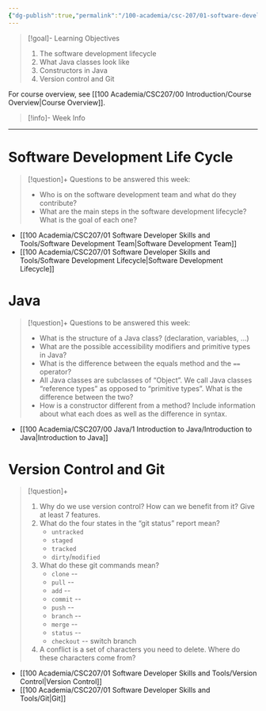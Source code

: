 ```yaml
---
{"dg-publish":true,"permalink":"/100-academia/csc-207/01-software-developer-skills-and-tools/week-1-a-tour-of-software-design-version-control/","tags":["#lecture","#note","university"],"created":"2024-09-03T12:59:52.000-04:00","updated":"2024-10-09T01:36:18.075-04:00"}
---
```



> [!goal]- Learning Objectives
>
> 1. The software development lifecycle
> 2. What Java classes look like
> 3. Constructors in Java
> 4. Version control and Git

For course overview, see [[100 Academia/CSC207/00 Introduction/Course Overview\|Course Overview]].

> [!info]- Week Info
> 

---

# Software Development Life Cycle

> [!question]+ Questions to be answered this week:
>
> -   Who is on the software development team and what do they contribute?
> -   What are the main steps in the software development lifecycle? What is the goal of each one?

-   [[100 Academia/CSC207/01 Software Developer Skills and Tools/Software Development Team\|Software Development Team]]
-   [[100 Academia/CSC207/01 Software Developer Skills and Tools/Software Development Lifecycle\|Software Development Lifecycle]]

# Java

> [!question]+ Questions to be answered this week:
>
> -   What is the structure of a Java class? (declaration, variables, …)
> -   What are the possible accessibility modifiers and primitive types in Java?
> -   What is the difference between the equals method and the `==` operator?
> -   All Java classes are subclasses of “Object”. We call Java classes “reference types” as opposed to “primitive types”. What is the difference between the two?
> -   How is a constructor different from a method? Include information about what each does as well as the difference in syntax.

-   [[100 Academia/CSC207/00 Java/1 Introduction to Java/Introduction to Java\|Introduction to Java]]

# Version Control and Git

> [!question]+
>
> 1. Why do we use version control? How can we benefit from it? Give at least 7 features.
> 2. What do the four states in the “git status” report mean?
>     - `untracked`
>     - `staged`
>     - `tracked`
>     - `dirty`/`modified`
> 3. What do these git commands mean?
>     - `clone` --
>     - `pull` --
>     - `add` --
>     - `commit` --
>     - `push` --
>     - `branch` --
>     - `merge` --
>     - `status` --
>     - `checkout` -- switch branch
> 4. A conflict is a set of characters you need to delete. Where do these characters come from?

-   [[100 Academia/CSC207/01 Software Developer Skills and Tools/Version Control\|Version Control]]
-   [[100 Academia/CSC207/01 Software Developer Skills and Tools/Git\|Git]]

